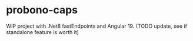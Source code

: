 # probono-caps
 
WIP project with .Net8 fastEndpoints and Angular 19. (TODO update, see if standalone feature is worth it)
